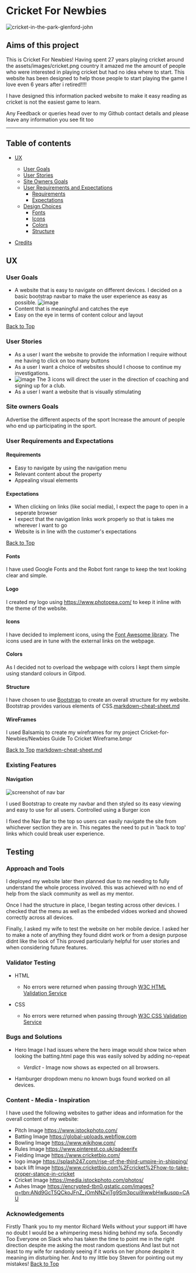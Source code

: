 # **Cricket For Newbies**

![cricket-in-the-park-glenford-john](https://user-images.githubusercontent.com/83220570/125708983-68948da6-261a-4d26-91b8-d510b274bbde.jpg)



## **Aims of this project**

This is Cricket For Newbies!
Having spent 27 years playing cricket around the assets/images/cricket.png country it amazed me the amount of people who were interested in playing cricket but had no idea where to start.
This website has been designed to help those people to start playing the game I love even 6 years after i retired!!!!

I have designed this information packed website to make it easy reading as cricket is not the easiest game to learn.

Any Feedback or queries head over to my Github contact details and please leave any information you see fit too

---
<a></a>
## Table of contents 

* [UX](#ux)
    * [User Goals](#user-goals)
    * [User Stories](#user-stories)
    * [Site Owners Goals](#site-owners-goals)
    * [User Requirements and Expectations](#user-requirements-and-expectations)
        * [Requirements](#requirements)
        * [Expectations](#expectations)
    * [Design Choices](#design-choices)
        * [Fonts](#fonts)
        * [Icons](#icons)
        * [Colors](#colors)
        * [Structure](#structure)

* [Credits](#credits)

<a name="ux"></a>
## **UX**
<a></a>
### **User Goals**

* A website that is easy to navigate on different devices.  I decided on a basic bootstrap navbar to make the user experience as easy as possible.
![image](https://user-images.githubusercontent.com/83220570/126987789-7dd0c224-9a72-4052-986d-8b85859a7707.png)
* Content that is meaningful and catches the eye
* Easy on the eye in terms of content colour and layout

[Back to Top](#table-of-contents)

<a></a>
### **User Stories**

* As a user I want the website to provide the information I require without me having to click on too many buttons
* As a user I want a choice of websites should I choose to continue my investigations.
* ![image](https://user-images.githubusercontent.com/83220570/126988161-1e1fa60b-773d-4be4-ba8c-39b517b0bc0c.png) The 3 icons will direct the user in the direction of coaching and signing up for a club.
* As a user I want a website that is visually stimulating

<a></a>
### **Site owners Goals**
Advertise the different aspects of the sport
Increase the amount of people who end up participating in the sport.

<a></a>
### **User Requirements and Expectations**

<a></a>
#### Requirements
* Easy to navigate by using the navigation menu
* Relevant content about the property
* Appealing visual elements

<a></a>
#### Expectations
* When clicking on links (like social media), I expect the page to open in a seperate browser
* I expect that the navigation links work properly so that is takes me wherever I want to go
* Website is in line with the customer's expectations

[Back to Top](#table-of-contents)

<a></a>
#### Fonts
I have used Google Fonts and the Robot font range to keep the text looking clear and simple.

<a></a>
#### Logo
I created my logo using https://www.photopea.com/ to keep it inline with the theme of the website.

<a></a>
#### Icons
I have decided to implement icons, using the [Font Awesome library](https://fontawesome.com/ "Font Awesome"). The icons used are in tune with the external links on the webpage.

<a></a>
#### Colors
As I decided not to overload the webpage with colors I kept them simple using standard colours in Gitpod.

<a></a>
#### Structure
I have chosen to use [Bootstrap](https://getbootstrap.com/) to create an overall structure for my website. 
Bootstrap provides various elements of CSS.[markdown-cheat-sheet.md](https://github.com/lofty5276uk/Cricket-for-Newbies/files/6784916/markdown-cheat-sheet.md)

#### WireFrames 

I used Balsamiq to create my wireframes for my project
Cricket-for-Newbies/Newbies Guide To Cricket Wireframe.bmpr

[Back to Top](#table-of-contents)
[markdown-cheat-sheet.md](https://github.com/lofty5276uk/Cricket-for-Newbies/files/6784918/markdown-cheat-sheet.md)

### **Existing Features**

#### Navigation

![screenshot of nav bar](assets/readme/nav.png)

I used Bootstrap to create my navbar and then styled so its easy viewing and easy to use for all users. Controlled using a Burger icon

I fixed the Nav Bar to the top so users can easily navigate the site from whichever section they are in. This negates the need to put in 'back to top' links which could break user experience. 

## **Testing**

<a></a>

### **Approach and Tools**

I deployed my website later then planned due to me needing to fully understand the whole process involved. this was achieved with no end of help from the slack community as well as my mentor.

Once I had the structure in place, I began testing across other devices. I checked that the menu as well as the embeded vidoes worked and showed correctly across all devices. 

Finally, I asked my wife to test the website on her mobile device. I asked her to make a note of anything they found didnt work or from a design purpose didnt like the look of This proved particularly helpful for user stories and when considering future features.

<a></a>

### **Validator Testing**
* HTML
    * No errors were returned when passing through [W3C HTML Validation Service](https://validator.w3.org/)

* CSS
    * No errors were returned when passing through [W3C CSS Validation Service](https://jigsaw.w3.org/css-validator/)

<a></a>

### **Bugs and Solutions**

* Hero Image
    I had issues where the hero image would show twice when looking the batting.html page this was easily solved by adding no-repeat 
   
  * *Verdict* - Image now shows as expected on all browsers.

* Hamburger dropdown menu
    no known bugs found worked on all devices.

### Content - Media - Inspiration

I have used the following websites to gather ideas and information for the overall content of my website: 

* Pitch Image https://www.istockphoto.com/
* Batting Image https://global-uploads.webflow.com
* Bowling Image https://www.wikihow.com/
* Rules Image https://www.pinterest.co.uk/qadeerifx
* Fielding Image https://www.cricketbio.com/
* logo image https://splash247.com/rise-of-the-third-umpire-in-shipping/
* back lift Image https://www.cricketbio.com%2Fcricket%2Fhow-to-take-proper-stance-in-cricket
* Cricket Image https://media.istockphoto.com/photos/
* Ashes Image https://encrypted-tbn0.gstatic.com/images?q=tbn:ANd9GcT5QCkoJFnZ_jOmNNZvjTg9Sm3pcui9iwwbHw&usqp=CAU

### Acknowledgements

Firstly Thank you to my mentor Richard Wells without your support i#I have no doubt I would be a whimpering mess hiding behind my sofa.
Secondly Too Everyone on Slack who has taken the time to point me in the right direction despite me asking the most random questions
And last but not least to my wife for randonly seeing if it works on her phone despite it meaning im disturbing her.  And to my little boy Steven for pointing out my mistakes!
[Back to Top](#table-of-contents)

